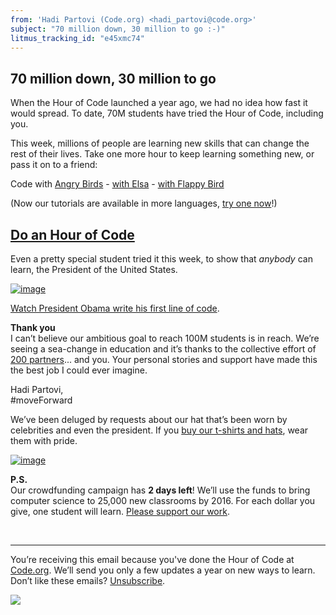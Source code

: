```yaml
---
from: 'Hadi Partovi (Code.org) <hadi_partovi@code.org>'
subject: "70 million down, 30 million to go :-)"
litmus_tracking_id: "e45xmc74"
---
```

## 70 million down, 30 million to go

When the Hour of Code launched a year ago, we had no idea how fast it would spread. To date, 70M students have tried the Hour of Code, including you. 

This week, millions of people are learning new skills that can change the rest of their lives. Take one more hour to keep learning something new, or pass it on to a friend:

Code with [Angry Birds](https://code.org/hoc) - [with Elsa](https://code.org/frozen) - [with Flappy Bird](https://code.org/flappy)

(Now our tutorials are available in more languages, [try one now](https://code.org/learn/)!)

## [Do an Hour of Code](https://code.org/)

Even a pretty special student tried it this week, to show that *anybody* can learn, the President of the United States.

[![image](https://code.org/images/email/fit-500/fist-bump-video.png)](http://youtu.be/AI_dayIQWV4)

[Watch President Obama write his first line of code](http://youtu.be/AI_dayIQWV4).

**Thank you**<br />
I can’t believe our ambitious goal to reach 100M students is in reach. We’re seeing a sea-change in education and it’s thanks to the collective effort of [200 partners](https://code.org/about/partners/)... and you. Your personal stories and support have made this the best job I could ever imagine. 

Hadi Partovi,<br />#moveForward


We’ve been deluged by requests about our hat that’s been worn by celebrities and even the president. If you [buy our t-shirts and hats](https://code.org/shop/), wear them with pride.

[![image](https://code.org/images/email/fit-400/swag.png)](https://code.org/shop/)


**P.S.**<br />
Our crowdfunding campaign has **2 days left**! We’ll use the funds to bring computer science to 25,000 new classrooms by 2016. For each dollar you give, one student will learn. [Please support our work](https://code.org/donate/).

<br/>
<hr/>

You’re receiving this email because you've done the Hour of Code at [Code.org](https://code.org/). We’ll send you only a few updates a year on new ways to learn. Don’t like these emails? [Unsubscribe](<%= unsubscribe_link %>).

![](<%= tracking_pixel %>)
